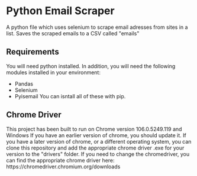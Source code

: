 <h1>Python Email Scraper</h1>
A python file which uses selenium to scrape email adresses from sites in a list. Saves the scraped emails to a CSV called "emails"

<h2>Requirements</h2>

You will need python installed.
In addition, you will need the following modules installed in your environment:
- Pandas
- Selenium
- Pyisemail
You can isntall all of these with pip.

<h2>Chrome Driver</h2>
This project has been built to run on Chrome version 106.0.5249.119 and Windows 
If you have an earlier version of chrome, you should update it.
If you have a later version of chrome, or a different operating system, you can clone this repository and add the appropriate chrome driver .exe for your version to the "drivers" folder.
If you need to change the chromedriver, you can find the appropriate chrome driver here:
https://chromedriver.chromium.org/downloads
